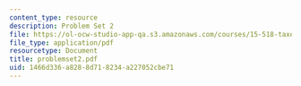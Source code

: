 ```yaml
---
content_type: resource
description: Problem Set 2
file: https://ol-ocw-studio-app-qa.s3.amazonaws.com/courses/15-518-taxes-and-business-strategy-fall-2002/1466d336a8288d718234a227052cbe71_problemset2.pdf
file_type: application/pdf
resourcetype: Document
title: problemset2.pdf
uid: 1466d336-a828-8d71-8234-a227052cbe71
---
```

